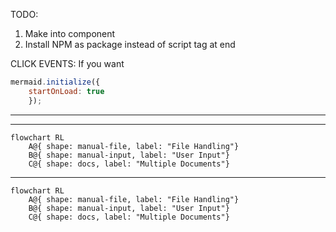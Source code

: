 TODO: 
1. Make into component
2. Install NPM as package instead of script tag at end

CLICK EVENTS:
If you want

```javascript
mermaid.initialize({ 
    startOnLoad: true
    });
```

<hr>


<hr>

```mermaid
flowchart RL
    A@{ shape: manual-file, label: "File Handling"}
    B@{ shape: manual-input, label: "User Input"}
    C@{ shape: docs, label: "Multiple Documents"}
```

<hr>


```mermaid
flowchart RL
    A@{ shape: manual-file, label: "File Handling"}
    B@{ shape: manual-input, label: "User Input"}
    C@{ shape: docs, label: "Multiple Documents"}
```
